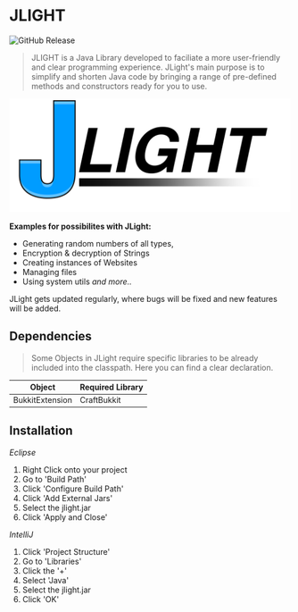 # JLIGHT

![GitHub Release](https://img.shields.io/github/v/release/cursustemporum/JLight)

> JLIGHT is a Java Library developed to faciliate a more user-friendly and clear programming experience. JLight's main purpose is to simplify and shorten Java code by bringing a range of pre-defined methods and constructors ready for you to use.

![JLight Logo](readme-src/JLight.png)

**Examples for possibilites with JLight:**
 * Generating random numbers of all types,
 * Encryption & decryption of Strings
 * Creating instances of Websites
 * Managing files
 * Using system utils
 _and more.._
 
 JLight gets updated regularly, where bugs will be fixed and new features will be added.

## Dependencies
> Some Objects in JLight require specific libraries to be already included into the classpath.
> Here you can find a clear declaration.

| Object | Required Library |
| --- | --- |
| BukkitExtension | CraftBukkit |

## Installation

_Eclipse_
1. Right Click onto your project
2. Go to 'Build Path'
3. Click 'Configure Build Path'
4. Click 'Add External Jars'
5. Select the jlight.jar
6. Click 'Apply and Close'

_IntelliJ_
1. Click 'Project Structure'
2. Go to 'Libraries'
3. Click the '+'
4. Select 'Java'
5. Select the jlight.jar
6. Click 'OK'
